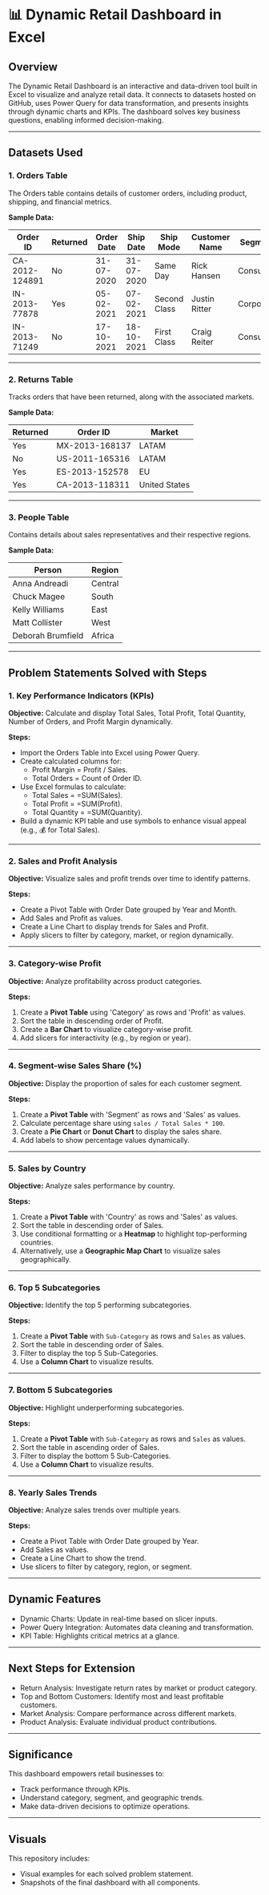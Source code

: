 # 📊 Dynamic Retail Dashboard in Excel

## Overview
The Dynamic Retail Dashboard is an interactive and data-driven tool built in Excel to visualize and analyze retail data. It connects to datasets hosted on GitHub, uses Power Query for data transformation, and presents insights through dynamic charts and KPIs. The dashboard solves key business questions, enabling informed decision-making.

---

## Datasets Used  

### 1. Orders Table  
The Orders table contains details of customer orders, including product, shipping, and financial metrics.  

**Sample Data:**

| Order ID       | Returned | Order Date  | Ship Date   | Ship Mode    | Customer Name | Segment   | Country       | Market | Sales   | Profit  | Discount |
|----------------|----------|-------------|-------------|--------------|---------------|-----------|---------------|--------|---------|---------|----------|
| CA-2012-124891 | No       | 31-07-2020  | 31-07-2020  | Same Day     | Rick Hansen   | Consumer  | United States | US     | 2309.65 | 762.18  | 0        |
| IN-2013-77878  | Yes      | 05-02-2021  | 07-02-2021  | Second Class | Justin Ritter | Corporate | Australia     | APAC   | 3709.40 | -288.77 | 0.1      |
| IN-2013-71249  | No       | 17-10-2021  | 18-10-2021  | First Class  | Craig Reiter  | Consumer  | Australia     | APAC   | 5175.17 | 919.97  | 0.1      |

---

### 2. Returns Table  
Tracks orders that have been returned, along with the associated markets.  

**Sample Data:**

| Returned | Order ID       | Market       |
|----------|----------------|--------------|
| Yes      | MX-2013-168137 | LATAM        |
| No       | US-2011-165316 | LATAM        |
| Yes      | ES-2013-152578 | EU           |
| Yes      | CA-2013-118311 | United States|

---

### 3. People Table  
Contains details about sales representatives and their respective regions.  

**Sample Data:**

| Person            | Region   |
|-------------------|----------|
| Anna Andreadi     | Central  |
| Chuck Magee       | South    |
| Kelly Williams    | East     |
| Matt Collister    | West     |
| Deborah Brumfield | Africa   |

---

## Problem Statements Solved with Steps  

### 1. Key Performance Indicators (KPIs)  
**Objective:** Calculate and display Total Sales, Total Profit, Total Quantity, Number of Orders, and Profit Margin dynamically.  

**Steps:**
- Import the Orders Table into Excel using Power Query.  
- Create calculated columns for:  
  - Profit Margin = Profit / Sales.  
  - Total Orders = Count of Order ID.  
- Use Excel formulas to calculate:  
  - Total Sales = =SUM(Sales).  
  - Total Profit = =SUM(Profit).  
  - Total Quantity = =SUM(Quantity).  
- Build a dynamic KPI table and use symbols to enhance visual appeal (e.g., 💰 for Total Sales).  

---

### 2. Sales and Profit Analysis  
**Objective:** Visualize sales and profit trends over time to identify patterns.  

**Steps:**  
- Create a Pivot Table with Order Date grouped by Year and Month.  
- Add Sales and Profit as values.  
- Create a Line Chart to display trends for Sales and Profit.  
- Apply slicers to filter by category, market, or region dynamically.  

---

### 3. Category-wise Profit  
**Objective:** Analyze profitability across product categories.  

**Steps:**  
1. Create a **Pivot Table** using 'Category' as rows and 'Profit' as values.  
2. Sort the table in descending order of Profit.  
3. Create a **Bar Chart** to visualize category-wise profit.  
4. Add slicers for interactivity (e.g., by region or year).  

---

### 4. Segment-wise Sales Share (%)  
**Objective:** Display the proportion of sales for each customer segment.  

**Steps:**  
1. Create a **Pivot Table** with 'Segment' as rows and 'Sales' as values.  
2. Calculate percentage share using `sales / Total Sales * 100`.  
3. Create a **Pie Chart** or **Donut Chart** to display the sales share.  
4. Add labels to show percentage values dynamically.  

---

### 5. Sales by Country  
**Objective:** Analyze sales performance by country.  

**Steps:**  
1. Create a **Pivot Table** with 'Country' as rows and 'Sales' as values.  
2. Sort the table in descending order of Sales.  
3. Use conditional formatting or a **Heatmap** to highlight top-performing countries.  
4. Alternatively, use a **Geographic Map Chart** to visualize sales geographically.  

---

### 6. Top 5 Subcategories  
**Objective:** Identify the top 5 performing subcategories.  

**Steps:**  
1. Create a **Pivot Table** with `Sub-Category` as rows and `Sales` as values.  
2. Sort the table in descending order of Sales.  
3. Filter to display the top 5 Sub-Categories.  
4. Use a **Column Chart** to visualize results.  

---

### 7. Bottom 5 Subcategories  
**Objective:** Highlight underperforming subcategories.  

**Steps:**  
1. Create a **Pivot Table** with `Sub-Category` as rows and `Sales` as values.  
2. Sort the table in ascending order of Sales.  
3. Filter to display the bottom 5 Sub-Categories.  
4. Use a **Column Chart** to visualize results.  

---

### 8. Yearly Sales Trends  
**Objective:** Analyze sales trends over multiple years.  

**Steps:**  
- Create a Pivot Table with Order Date grouped by Year.  
- Add Sales as values.  
- Create a Line Chart to show the trend.  
- Use slicers to filter by category, region, or segment.  

---

## Dynamic Features  
- Dynamic Charts: Update in real-time based on slicer inputs.  
- Power Query Integration: Automates data cleaning and transformation.  
- KPI Table: Highlights critical metrics at a glance.  

---

## Next Steps for Extension  
- Return Analysis: Investigate return rates by market or product category.  
- Top and Bottom Customers: Identify most and least profitable customers.  
- Market Analysis: Compare performance across different markets.  
- Product Analysis: Evaluate individual product contributions.  

---

## Significance  
This dashboard empowers retail businesses to:  
- Track performance through KPIs.  
- Understand category, segment, and geographic trends.  
- Make data-driven decisions to optimize operations.  

---

## Visuals  
This repository includes:  
- Visual examples for each solved problem statement.  
- Snapshots of the final dashboard with all components.  
